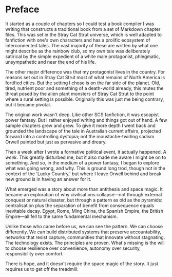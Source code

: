 # Preface

It started as a couple of chapters so I could test a book compiler I was writing that constructs a traditional book from a set of Markdown chapter files. This was set in the Stray Cat Strut universe, which is well adapted to fanfiction with one's own characters and has a prolific ecosystem of interconnected tales. The vast majority of these are written by what one might describe as the rainbow club, so my own tale was deliberately satirical by the simple expedient of a white male protagonist, phlegmatic, unsympathetic and near the end of his life. 

The other major difference was that my protagonist lives in the country. For reasons set out in Stray Cat Strut most of what remains of North America is fortified cities. But the setting I chose is on the far side of the planet. Old, tired, nutrient poor and something of a death-world already, this mutes the threat posed by the alien plant monsters of Stray Cat Strut to the point where a rural setting is possible. Originally this was just me being contrary, but it became pivotal.

The original work wasn't deep. Like other SCS fanfiction, it was escapist power fantasy. But I rather enjoyed writing and things got out of hand. A few sample chapters grew and grew. To give it more depth I went back and grounded the landscape of the tale in Australian current affairs, projected forward into a controlling dystopia; not the moustache-twirling sadism Orwell painted but just as pervasive and dreary.

Then a week after I wrote a formative political event, it actually happened. A _week_. This greatly disturbed me, but it also made me aware I might be on to something. And so, in the medium of a power fantasy, I began to explore what was going wrong, and why. This is ground long trod, though not in the context of the 'Lucky Country,' but where I leave Orwell behind and break new ground is in having an answer for it.

What emerged was a story about more than antithesis and space magic. It became an exploration of why civilisations collapse—not through external conquest or natural disaster, but through a pattern as old as the pyramids: centralisation plus the separation of benefit from consequence equals inevitable decay. Egypt, Rome, Ming China, the Spanish Empire, the British Empire—all fell to the same fundamental mechanism.

Unlike those who came before us, we can see the pattern. We can choose differently. We can build distributed systems that preserve accountability, networks that resist capture, communities that innovate without stagnating. The technology exists. The principles are proven. What's missing is the will to choose resilience over convenience, autonomy over security, responsibility over comfort.

There is hope, and it doesn't require the space magic of the story. It just requires us to get off the treadmill.
